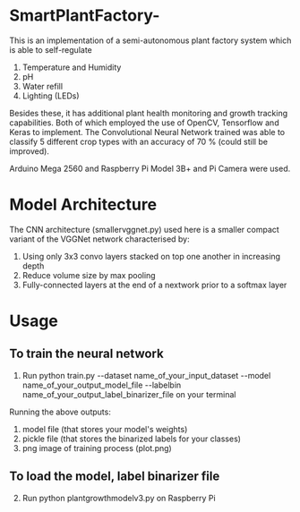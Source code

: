 # SmartPlantFactory-
This is an implementation of a semi-autonomous plant factory system which is able to self-regulate
1. Temperature and Humidity
2. pH
3. Water refill
4. Lighting (LEDs)

Besides these, it has additional plant health monitoring and growth tracking capabilities. Both of which employed the use of OpenCV, Tensorflow and Keras to implement. The Convolutional Neural Network trained was able to classify 5 different crop types with an accuracy of 70 % (could still be improved). 

Arduino Mega 2560 and Raspberry Pi Model 3B+ and Pi Camera were used. 

# Model Architecture
The CNN architecture (smallervggnet.py) used here is a smaller compact variant of the VGGNet network characterised by:
1. Using only 3x3 convo layers stacked on top one another in increasing depth
2. Reduce volume size by max pooling 
3. Fully-connected layers at the end of a nextwork prior to a softmax layer

# Usage
## To train the neural network
1. Run python train.py --dataset name_of_your_input_dataset --model name_of_your_output_model_file --labelbin name_of_your_output_label_binarizer_file on your terminal

Running the above outputs:
1. model file (that stores your model's weights) 
2. pickle file (that stores the binarized labels for your classes)
3. png image of training process (plot.png)

## To load the model, label binarizer file

2. Run python plantgrowthmodelv3.py on Raspberry Pi 
